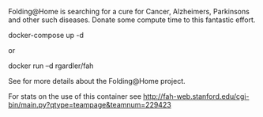 Folding@Home is searching for a cure for Cancer, Alzheimers, Parkinsons and other such diseases. Donate some compute time to this fantastic effort.

docker-compose up -d

or

docker run –d rgardler/fah

See for more details about the Folding@Home project.

For stats on the use of this container see http://fah-web.stanford.edu/cgi-bin/main.py?qtype=teampage&teamnum=229423

